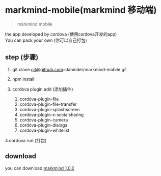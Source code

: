 # markmind-mobile(markmind 移动端)
> markmind mobile

the app developed by cordova (使用cordova开发的app)  
You can pack your own (你可以自己打包)  

## step (步骤)

1. git clone git@github.com:ckminder/markmind-mobile.git
2. npm install
3. cordova plugin add (添加插件)

    1. cordova-plugin-file
    2. cordova-plugin-file-transfer
    3. cordova-plugin-splashscreen
    4. cordova-plugin-x-socialsharing
    5. cordova-plugin-camera
    6. cordova-plugin-dialogs
    7. cordova-plugin-whitelist
    
4.cordova run  (打包)

## download

you can download:[markmind 1.0.0](https://github.com/ckminder/markmind-data/releases)






